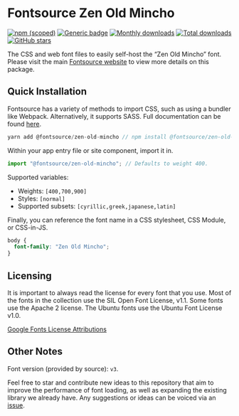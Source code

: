 # Fontsource Zen Old Mincho

[![npm (scoped)](https://img.shields.io/npm/v/@fontsource/zen-old-mincho?color=brightgreen)](https://www.npmjs.com/package/@fontsource/zen-old-mincho) [![Generic badge](https://img.shields.io/badge/fontsource-passing-brightgreen)](https://github.com/fontsource/fontsource) [![Monthly downloads](https://badgen.net/npm/dm/@fontsource/zen-old-mincho)](https://github.com/fontsource/fontsource) [![Total downloads](https://badgen.net/npm/dt/@fontsource/zen-old-mincho)](https://github.com/fontsource/fontsource) [![GitHub stars](https://img.shields.io/github/stars/fontsource/fontsource.svg?style=social&label=Star)](https://github.com/fontsource/fontsource/stargazers)

The CSS and web font files to easily self-host the “Zen Old Mincho” font. Please visit the main [Fontsource website](https://fontsource.org/fonts/zen-old-mincho) to view more details on this package.

## Quick Installation

Fontsource has a variety of methods to import CSS, such as using a bundler like Webpack. Alternatively, it supports SASS. Full documentation can be found [here](https://fontsource.org/docs/introduction).

```javascript
yarn add @fontsource/zen-old-mincho // npm install @fontsource/zen-old-mincho
```

Within your app entry file or site component, import it in.

```javascript
import "@fontsource/zen-old-mincho"; // Defaults to weight 400.
```

Supported variables:

- Weights: `[400,700,900]`
- Styles: `[normal]`
- Supported subsets: `[cyrillic,greek,japanese,latin]`

Finally, you can reference the font name in a CSS stylesheet, CSS Module, or CSS-in-JS.

```css
body {
  font-family: "Zen Old Mincho";
}
```

## Licensing

It is important to always read the license for every font that you use.
Most of the fonts in the collection use the SIL Open Font License, v1.1. Some fonts use the Apache 2 license. The Ubuntu fonts use the Ubuntu Font License v1.0.

[Google Fonts License Attributions](https://fonts.google.com/attribution)

## Other Notes

Font version (provided by source): `v3`.

Feel free to star and contribute new ideas to this repository that aim to improve the performance of font loading, as well as expanding the existing library we already have. Any suggestions or ideas can be voiced via an [issue](https://github.com/fontsource/fontsource/issues).
